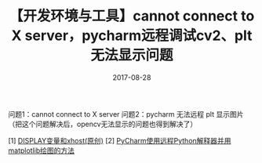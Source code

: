 ﻿---
title: 【开发环境与工具】cannot connect to X server，pycharm远程调试cv2、plt无法显示问题
date: 2017-08-28
tags:
categories: ["开发环境与工具"]
mathjax: true
---

问题1：cannot connect to X server
问题2：pycharm 无法远程 plt 显示图片（把这个问题解决后，opencv无法显示的问题也得到解决了）
<!-- more -->

[1] [DISPLAY变量和xhost(原创)](https://www.iteye.com/blog/czmmiao-2141131)
[2] [PyCharm使用远程Python解释器并用matplotlib绘图的方法](https://www.jianshu.com/p/a92e474dd657)

